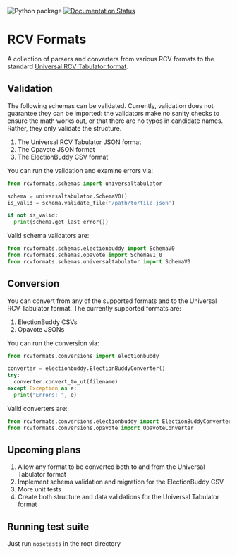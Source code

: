 ![Python package](https://github.com/artoonie/rcvformats/workflows/Python%20package/badge.svg)
[![Documentation Status](https://readthedocs.org/projects/rcvformats/badge/?version=latest)](https://rcvformats.readthedocs.io/en/latest/?badge=latest)

# RCV Formats
A collection of parsers and converters from various RCV formats to the standard [Universal RCV Tabulator format](https://www.rankedchoicevoting.org/universal_rcv_tabulator).

## Validation
The following schemas can be validated. Currently, validation does not guarantee they can be imported: the validators make no sanity checks to ensure the math works out, or that there are no typos in candidate names. Rather, they only validate the structure.

1. The Universal RCV Tabulator JSON format
2. The Opavote JSON format
3. The ElectionBuddy CSV format

You can run the validation and examine errors via:
```python
from rcvformats.schemas import universaltabulator

schema = universaltabulator.SchemaV0()
is_valid = schema.validate_file('/path/to/file.json')

if not is_valid:
  print(schema.get_last_error())
```

Valid schema validators are:
```python
from rcvformats.schemas.electionbuddy import SchemaV0
from rcvformats.schemas.opavote import SchemaV1_0
from rcvformats.schemas.universaltabulator import SchemaV0
```

## Conversion
You can convert from any of the supported formats and to the Universal RCV Tabulator format. The currently supported formats are:
1. ElectionBuddy CSVs
1. Opavote JSONs

You can run the conversion via:

```python
from rcvformats.conversions import electionbuddy

converter = electionbuddy.ElectionBuddyConverter()
try:
  converter.convert_to_ut(filename)
except Exception as e:
  print("Errors: ", e)
```

Valid converters are:
```python
from rcvformats.conversions.electionbuddy import ElectionBuddyConverter
from rcvformats.conversions.opavote import OpavoteConverter
```

## Upcoming plans
1. Allow any format to be converted both to and from the Universal Tabulator format
2. Implement schema validation and migration for the ElectionBuddy CSV
3. More unit tests
4. Create both structure and data validations for the Universal Tabulator format

## Running test suite
Just run `nosetests` in the root directory

